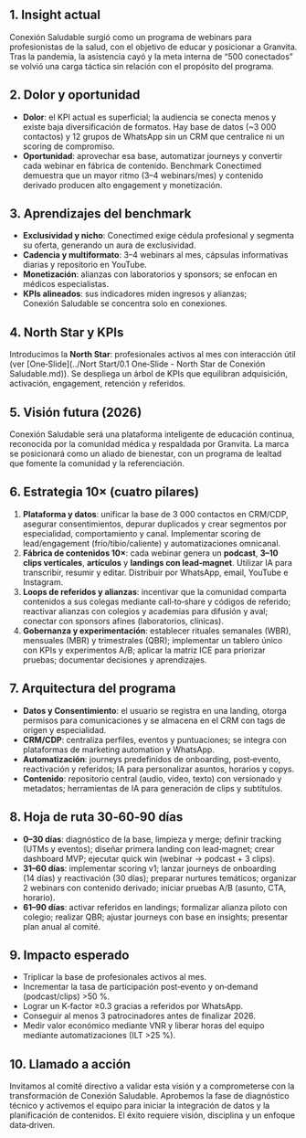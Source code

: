 ## 1. Insight actual
Conexión Saludable surgió como un programa de webinars para profesionistas de la salud, con el objetivo de educar y posicionar a Granvita. Tras la pandemia, la asistencia cayó y la meta interna de “500 conectados” se volvió una carga táctica sin relación con el propósito del programa.

## 2. Dolor y oportunidad
- **Dolor**: el KPI actual es superficial; la audiencia se conecta menos y existe baja diversificación de formatos. Hay base de datos (~3 000 contactos) y 12 grupos de WhatsApp sin un CRM que centralice ni un scoring de compromiso.  
- **Oportunidad**: aprovechar esa base, automatizar journeys y convertir cada webinar en fábrica de contenido. Benchmark Conectimed demuestra que un mayor ritmo (3–4 webinars/mes) y contenido derivado producen alto engagement y monetización.

## 3. Aprendizajes del benchmark
- **Exclusividad y nicho**: Conectimed exige cédula profesional y segmenta su oferta, generando un aura de exclusividad.
- **Cadencia y multiformato**: 3–4 webinars al mes, cápsulas informativas diarias y repositorio en YouTube.  
- **Monetización**: alianzas con laboratorios y sponsors; se enfocan en médicos especialistas.  
- **KPIs alineados**: sus indicadores miden ingresos y alianzas; Conexión Saludable se concentra solo en conexiones.

## 4. North Star y KPIs

Introducimos la **North Star**: profesionales activos al mes con interacción útil (ver [One‑Slide](../Nort Start/0.1 One‑Slide - North Star de Conexión Saludable.md)). Se despliega un árbol de KPIs que equilibran adquisición, activación, engagement, retención y referidos.

## 5. Visión futura (2026)

Conexión Saludable será una plataforma inteligente de educación continua, reconocida por la comunidad médica y respaldada por Granvita. La marca se posicionará como un aliado de bienestar, con un programa de lealtad que fomente la comunidad y la referenciación.

## 6. Estrategia 10× (cuatro pilares)

1. **Plataforma y datos**: unificar la base de 3 000 contactos en CRM/CDP, asegurar consentimientos, depurar duplicados y crear segmentos por especialidad, comportamiento y canal. Implementar scoring de lead/engagement (frío/tibio/caliente) y automatizaciones omnicanal.  
2. **Fábrica de contenidos 10×**: cada webinar genera un **podcast**, **3–10 clips verticales**, **artículos** y **landings con lead‑magnet**. Utilizar IA para transcribir, resumir y editar. Distribuir por WhatsApp, email, YouTube e Instagram.  
3. **Loops de referidos y alianzas**: incentivar que la comunidad comparta contenidos a sus colegas mediante call‑to‑share y códigos de referido; reactivar alianzas con colegios y academias para difusión y aval; conectar con sponsors afines (laboratorios, clínicas).  
4. **Gobernanza y experimentación**: establecer rituales semanales (WBR), mensuales (MBR) y trimestrales (QBR); implementar un tablero único con KPIs y experimentos A/B; aplicar la matriz ICE para priorizar pruebas; documentar decisiones y aprendizajes.

## 7. Arquitectura del programa

- **Datos y Consentimiento**: el usuario se registra en una landing, otorga permisos para comunicaciones y se almacena en el CRM con tags de origen y especialidad.  
- **CRM/CDP**: centraliza perfiles, eventos y puntuaciones; se integra con plataformas de marketing automation y WhatsApp.  
- **Automatización**: journeys predefinidos de onboarding, post‑evento, reactivación y referidos; IA para personalizar asuntos, horarios y copys.  
- **Contenido**: repositorio central (audio, video, texto) con versionado y metadatos; herramientas de IA para generación de clips y subtítulos.

## 8. Hoja de ruta 30‑60‑90 días

- **0–30 días**: diagnóstico de la base, limpieza y merge; definir tracking (UTMs y eventos); diseñar primera landing con lead‑magnet; crear dashboard MVP; ejecutar quick win (webinar → podcast + 3 clips).  
- **31–60 días**: implementar scoring v1; lanzar journeys de onboarding (14 días) y reactivación (30 días); preparar nurtures temáticos; organizar 2 webinars con contenido derivado; iniciar pruebas A/B (asunto, CTA, horario).  
- **61–90 días**: activar referidos en landings; formalizar alianza piloto con colegio; realizar QBR; ajustar journeys con base en insights; presentar plan anual al comité.

## 9. Impacto esperado

- Triplicar la base de profesionales activos al mes.  
- Incrementar la tasa de participación post‑evento y on‑demand (podcast/clips) >50 %.  
- Lograr un K‑factor ≥0.3 gracias a referidos por WhatsApp.  
- Conseguir al menos 3 patrocinadores antes de finalizar 2026.  
- Medir valor económico mediante VNR y liberar horas del equipo mediante automatizaciones (ILT >25 %).

## 10. Llamado a acción

Invitamos al comité directivo a validar esta visión y a comprometerse con la transformación de Conexión Saludable. Aprobemos la fase de diagnóstico técnico y activemos el equipo para iniciar la integración de datos y la planificación de contenidos. El éxito requiere visión, disciplina y un enfoque data‑driven.
